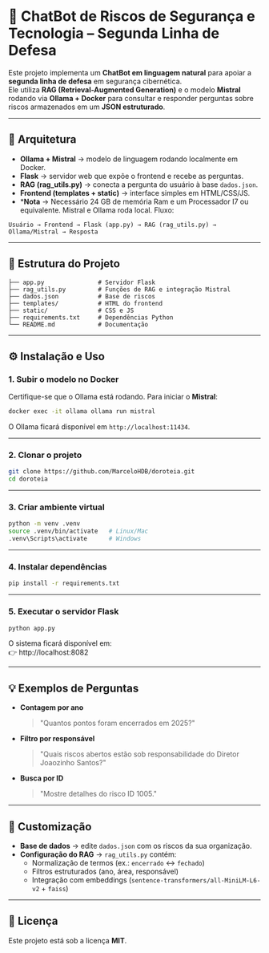 # 🤖 ChatBot de Riscos de Segurança e Tecnologia – Segunda Linha de Defesa

Este projeto implementa um **ChatBot em linguagem natural** para apoiar a **segunda linha de defesa** em segurança cibernética.  
Ele utiliza **RAG (Retrieval-Augmented Generation)** e o modelo **Mistral** rodando via **Ollama + Docker** para consultar e responder perguntas sobre riscos armazenados em um **JSON estruturado**.

---

## 🚀 Arquitetura

- **Ollama + Mistral** → modelo de linguagem rodando localmente em Docker.  
- **Flask** → servidor web que expõe o frontend e recebe as perguntas.  
- **RAG (rag_utils.py)** → conecta a pergunta do usuário à base `dados.json`.  
- **Frontend (templates + static)** → interface simples em HTML/CSS/JS.  
- ***Nota** → Necessário 24 GB de memória Ram e um Processador I7 ou equivalente. Mistral e Ollama roda local.
Fluxo:
```
Usuário → Frontend → Flask (app.py) → RAG (rag_utils.py) → Ollama/Mistral → Resposta
```

---

## 📂 Estrutura do Projeto

```
├── app.py               # Servidor Flask
├── rag_utils.py         # Funções de RAG e integração Mistral
├── dados.json           # Base de riscos
├── templates/           # HTML do frontend
├── static/              # CSS e JS
├── requirements.txt     # Dependências Python
└── README.md            # Documentação
```

---

## ⚙️ Instalação e Uso

### 1. Subir o modelo no Docker
Certifique-se que o Ollama está rodando. Para iniciar o **Mistral**:

```bash
docker exec -it ollama ollama run mistral
```

O Ollama ficará disponível em `http://localhost:11434`.

---

### 2. Clonar o projeto
```bash
git clone https://github.com/MarceloHDB/doroteia.git
cd doroteia
```

---

### 3. Criar ambiente virtual
```bash
python -m venv .venv
source .venv/bin/activate   # Linux/Mac
.venv\Scripts\activate      # Windows
```

---

### 4. Instalar dependências
```bash
pip install -r requirements.txt
```

---

### 5. Executar o servidor Flask
```bash
python app.py
```

O sistema ficará disponível em:  
👉 http://localhost:8082

---

## 💡 Exemplos de Perguntas

- **Contagem por ano**  
  > "Quantos pontos foram encerrados em 2025?"

- **Filtro por responsável**  
  > "Quais riscos abertos estão sob responsabilidade do Diretor Joaozinho Santos?"

- **Busca por ID**  
  > "Mostre detalhes do risco ID 1005."

---

## 🔧 Customização

- **Base de dados** → edite `dados.json` com os riscos da sua organização.  
- **Configuração do RAG** → `rag_utils.py` contém:
  - Normalização de termos (ex.: `encerrado` ↔ `fechado`)  
  - Filtros estruturados (ano, área, responsável)  
  - Integração com embeddings (`sentence-transformers/all-MiniLM-L6-v2` + `faiss`)  

---

## 📜 Licença
Este projeto está sob a licença **MIT**.
